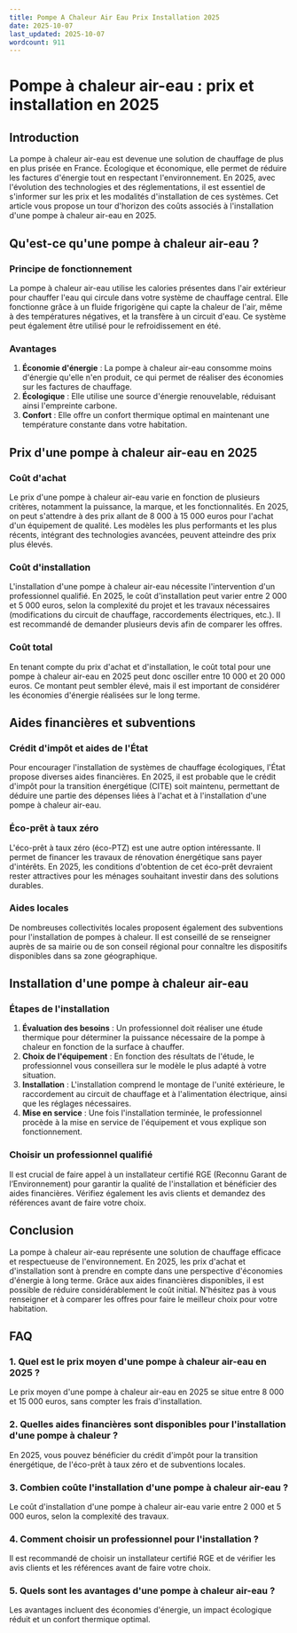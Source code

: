 ```yaml
---
title: Pompe A Chaleur Air Eau Prix Installation 2025
date: 2025-10-07
last_updated: 2025-10-07
wordcount: 911
---
```


# Pompe à chaleur air-eau : prix et installation en 2025

## Introduction

La pompe à chaleur air-eau est devenue une solution de chauffage de plus en plus prisée en France. Écologique et économique, elle permet de réduire les factures d'énergie tout en respectant l'environnement. En 2025, avec l'évolution des technologies et des réglementations, il est essentiel de s'informer sur les prix et les modalités d'installation de ces systèmes. Cet article vous propose un tour d'horizon des coûts associés à l'installation d'une pompe à chaleur air-eau en 2025.

## Qu'est-ce qu'une pompe à chaleur air-eau ?

### Principe de fonctionnement

La pompe à chaleur air-eau utilise les calories présentes dans l'air extérieur pour chauffer l'eau qui circule dans votre système de chauffage central. Elle fonctionne grâce à un fluide frigorigène qui capte la chaleur de l'air, même à des températures négatives, et la transfère à un circuit d'eau. Ce système peut également être utilisé pour le refroidissement en été.

### Avantages

1. **Économie d'énergie** : La pompe à chaleur air-eau consomme moins d'énergie qu'elle n'en produit, ce qui permet de réaliser des économies sur les factures de chauffage.
2. **Écologique** : Elle utilise une source d'énergie renouvelable, réduisant ainsi l'empreinte carbone.
3. **Confort** : Elle offre un confort thermique optimal en maintenant une température constante dans votre habitation.

## Prix d'une pompe à chaleur air-eau en 2025

### Coût d'achat

Le prix d'une pompe à chaleur air-eau varie en fonction de plusieurs critères, notamment la puissance, la marque, et les fonctionnalités. En 2025, on peut s'attendre à des prix allant de 8 000 à 15 000 euros pour l'achat d'un équipement de qualité. Les modèles les plus performants et les plus récents, intégrant des technologies avancées, peuvent atteindre des prix plus élevés.

### Coût d'installation

L'installation d'une pompe à chaleur air-eau nécessite l'intervention d'un professionnel qualifié. En 2025, le coût d'installation peut varier entre 2 000 et 5 000 euros, selon la complexité du projet et les travaux nécessaires (modifications du circuit de chauffage, raccordements électriques, etc.). Il est recommandé de demander plusieurs devis afin de comparer les offres.

### Coût total

En tenant compte du prix d'achat et d'installation, le coût total pour une pompe à chaleur air-eau en 2025 peut donc osciller entre 10 000 et 20 000 euros. Ce montant peut sembler élevé, mais il est important de considérer les économies d'énergie réalisées sur le long terme.

## Aides financières et subventions

### Crédit d'impôt et aides de l'État

Pour encourager l'installation de systèmes de chauffage écologiques, l'État propose diverses aides financières. En 2025, il est probable que le crédit d'impôt pour la transition énergétique (CITE) soit maintenu, permettant de déduire une partie des dépenses liées à l'achat et à l'installation d'une pompe à chaleur air-eau.

### Éco-prêt à taux zéro

L'éco-prêt à taux zéro (éco-PTZ) est une autre option intéressante. Il permet de financer les travaux de rénovation énergétique sans payer d'intérêts. En 2025, les conditions d'obtention de cet éco-prêt devraient rester attractives pour les ménages souhaitant investir dans des solutions durables.

### Aides locales

De nombreuses collectivités locales proposent également des subventions pour l'installation de pompes à chaleur. Il est conseillé de se renseigner auprès de sa mairie ou de son conseil régional pour connaître les dispositifs disponibles dans sa zone géographique.

## Installation d'une pompe à chaleur air-eau

### Étapes de l'installation

1. **Évaluation des besoins** : Un professionnel doit réaliser une étude thermique pour déterminer la puissance nécessaire de la pompe à chaleur en fonction de la surface à chauffer.
2. **Choix de l'équipement** : En fonction des résultats de l'étude, le professionnel vous conseillera sur le modèle le plus adapté à votre situation.
3. **Installation** : L'installation comprend le montage de l'unité extérieure, le raccordement au circuit de chauffage et à l'alimentation électrique, ainsi que les réglages nécessaires.
4. **Mise en service** : Une fois l'installation terminée, le professionnel procède à la mise en service de l'équipement et vous explique son fonctionnement.

### Choisir un professionnel qualifié

Il est crucial de faire appel à un installateur certifié RGE (Reconnu Garant de l’Environnement) pour garantir la qualité de l'installation et bénéficier des aides financières. Vérifiez également les avis clients et demandez des références avant de faire votre choix.

## Conclusion

La pompe à chaleur air-eau représente une solution de chauffage efficace et respectueuse de l'environnement. En 2025, les prix d'achat et d'installation sont à prendre en compte dans une perspective d'économies d'énergie à long terme. Grâce aux aides financières disponibles, il est possible de réduire considérablement le coût initial. N'hésitez pas à vous renseigner et à comparer les offres pour faire le meilleur choix pour votre habitation.

## FAQ

### 1. Quel est le prix moyen d'une pompe à chaleur air-eau en 2025 ?

Le prix moyen d'une pompe à chaleur air-eau en 2025 se situe entre 8 000 et 15 000 euros, sans compter les frais d'installation.

### 2. Quelles aides financières sont disponibles pour l'installation d'une pompe à chaleur ?

En 2025, vous pouvez bénéficier du crédit d'impôt pour la transition énergétique, de l'éco-prêt à taux zéro et de subventions locales.

### 3. Combien coûte l'installation d'une pompe à chaleur air-eau ?

Le coût d'installation d'une pompe à chaleur air-eau varie entre 2 000 et 5 000 euros, selon la complexité des travaux.

### 4. Comment choisir un professionnel pour l'installation ?

Il est recommandé de choisir un installateur certifié RGE et de vérifier les avis clients et les références avant de faire votre choix.

### 5. Quels sont les avantages d'une pompe à chaleur air-eau ?

Les avantages incluent des économies d'énergie, un impact écologique réduit et un confort thermique optimal.